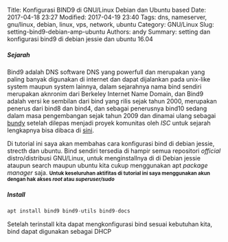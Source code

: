 Title: Konfigurasi BIND9 di GNU/Linux Debian dan Ubuntu based 
Date: 2017-04-18 23:27 
Modified: 2017-04-19 23:40 
Tags: dns, nameserver, gnu/linux, debian, linux, vps, network, ubuntu
Category: GNU/Linux 
Slug: setting-bind9-debian-amp-ubuntu
Authors: andy 
Summary: setting dan konfigurasi bind9 di debian jessie dan ubuntu 16.04

##### Sejarah
Bind9 adalah DNS software DNS yang powerfull dan merupakan yang paling banyak digunakan di internet dan dapat dijalankan pada unix-like system maupun system lainnya, dalam sejarahnya nama bind sendiri merupakan aknronim dari Berkeley Internet Name Domain, dan Bind9 adalah versi ke sembilan dari bind yang rilis sejak tahun 2000, merupakan penerus dari bind8 dan bind4, dan sebagai penerusnya bind10 sedang dalam masa pengembangan sejak tahun 2009 dan dinamai ulang sebagai [bundy](http://bundy-dns.de/) setelah dilepas menjadi proyek komunitas oleh *ISC*  untuk sejarah lengkapnya bisa dibaca di [sini](https://www.isc.org/downloads/bind/history-of-bind/). 

Di tutorial ini saya akan membahas cara konfigurasi bind di debian jessie, strecth dan ubuntu. 
Bind sendiri tersedia di hampir semua repositori *official* distro/distribusi GNU/Linux, untuk menginstallnya di di Debian jessie ataupun search maupun ubuntu kita cukup menggunakan apt *package manager* saja. 
<small><strong>Untuk keseluruhan aktifitas di tutorial ini saya menggunakan akun dengan hak akses ***root*** atau ***superuser/sudo*** </strong></small>

##### Install

```php 
apt install bind9 bind9-utils bind9-docs
```

Setelah terinstall kita dapat mengkonfigurasi bind sesuai kebutuhan kita, bind dapat digunakan sebagai DHCP
